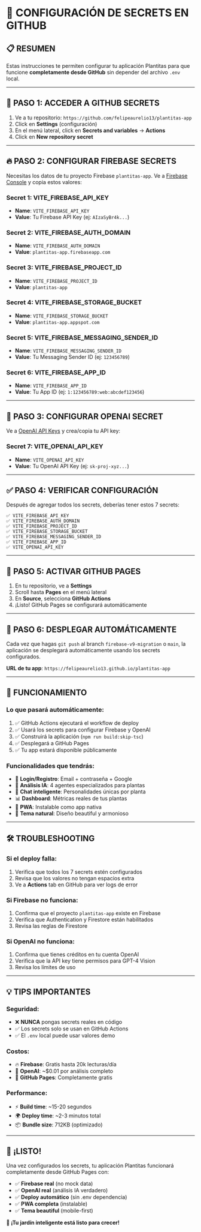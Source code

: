 # 🔐 CONFIGURACIÓN DE SECRETS EN GITHUB

## 📋 **RESUMEN**
Estas instrucciones te permiten configurar tu aplicación Plantitas para que funcione **completamente desde GitHub** sin depender del archivo `.env` local.

---

## 🚀 **PASO 1: ACCEDER A GITHUB SECRETS**

1. Ve a tu repositorio: `https://github.com/felipeaurelio13/plantitas-app`
2. Click en **Settings** (configuración)
3. En el menú lateral, click en **Secrets and variables** → **Actions**
4. Click en **New repository secret**

---

## 🔥 **PASO 2: CONFIGURAR FIREBASE SECRETS**

Necesitas los datos de tu proyecto Firebase `plantitas-app`. Ve a [Firebase Console](https://console.firebase.google.com/project/plantitas-app/settings/general) y copia estos valores:

### **Secret 1: VITE_FIREBASE_API_KEY**
- **Name**: `VITE_FIREBASE_API_KEY`
- **Value**: Tu Firebase API Key (ej: `AIzaSyBr4k...`)

### **Secret 2: VITE_FIREBASE_AUTH_DOMAIN**
- **Name**: `VITE_FIREBASE_AUTH_DOMAIN`
- **Value**: `plantitas-app.firebaseapp.com`

### **Secret 3: VITE_FIREBASE_PROJECT_ID**
- **Name**: `VITE_FIREBASE_PROJECT_ID`
- **Value**: `plantitas-app`

### **Secret 4: VITE_FIREBASE_STORAGE_BUCKET**
- **Name**: `VITE_FIREBASE_STORAGE_BUCKET`
- **Value**: `plantitas-app.appspot.com`

### **Secret 5: VITE_FIREBASE_MESSAGING_SENDER_ID**
- **Name**: `VITE_FIREBASE_MESSAGING_SENDER_ID`
- **Value**: Tu Messaging Sender ID (ej: `123456789`)

### **Secret 6: VITE_FIREBASE_APP_ID**
- **Name**: `VITE_FIREBASE_APP_ID`
- **Value**: Tu App ID (ej: `1:123456789:web:abcdef123456`)

---

## 🤖 **PASO 3: CONFIGURAR OPENAI SECRET**

Ve a [OpenAI API Keys](https://platform.openai.com/api-keys) y crea/copia tu API key:

### **Secret 7: VITE_OPENAI_API_KEY**
- **Name**: `VITE_OPENAI_API_KEY`
- **Value**: Tu OpenAI API Key (ej: `sk-proj-xyz...`)

---

## ✅ **PASO 4: VERIFICAR CONFIGURACIÓN**

Después de agregar todos los secrets, deberías tener estos 7 secrets:

```
✅ VITE_FIREBASE_API_KEY
✅ VITE_FIREBASE_AUTH_DOMAIN  
✅ VITE_FIREBASE_PROJECT_ID
✅ VITE_FIREBASE_STORAGE_BUCKET
✅ VITE_FIREBASE_MESSAGING_SENDER_ID
✅ VITE_FIREBASE_APP_ID
✅ VITE_OPENAI_API_KEY
```

---

## 🚀 **PASO 5: ACTIVAR GITHUB PAGES**

1. En tu repositorio, ve a **Settings**
2. Scroll hasta **Pages** en el menú lateral
3. En **Source**, selecciona **GitHub Actions**
4. ¡Listo! GitHub Pages se configurará automáticamente

---

## 🔄 **PASO 6: DESPLEGAR AUTOMÁTICAMENTE**

Cada vez que hagas `git push` al branch `firebase-v9-migration` o `main`, la aplicación se desplegará automáticamente usando los secrets configurados.

**URL de tu app**: `https://felipeaurelio13.github.io/plantitas-app`

---

## 📱 **FUNCIONAMIENTO**

### **Lo que pasará automáticamente:**
1. ✅ GitHub Actions ejecutará el workflow de deploy
2. ✅ Usará los secrets para configurar Firebase y OpenAI
3. ✅ Construirá la aplicación (`npm run build:skip-tsc`)
4. ✅ Desplegará a GitHub Pages
5. ✅ Tu app estará disponible públicamente

### **Funcionalidades que tendrás:**
- 🔐 **Login/Registro**: Email + contraseña + Google
- 📸 **Análisis IA**: 4 agentes especializados para plantas
- 💬 **Chat inteligente**: Personalidades únicas por planta  
- 📊 **Dashboard**: Métricas reales de tus plantas
- 📱 **PWA**: Instalable como app nativa
- 🌱 **Tema natural**: Diseño beautiful y armonioso

---

## 🛠️ **TROUBLESHOOTING**

### **Si el deploy falla:**
1. Verifica que todos los 7 secrets estén configurados
2. Revisa que los valores no tengan espacios extra
3. Ve a **Actions** tab en GitHub para ver logs de error

### **Si Firebase no funciona:**
1. Confirma que el proyecto `plantitas-app` existe en Firebase
2. Verifica que Authentication y Firestore están habilitados
3. Revisa las reglas de Firestore

### **Si OpenAI no funciona:**
1. Confirma que tienes créditos en tu cuenta OpenAI
2. Verifica que la API key tiene permisos para GPT-4 Vision
3. Revisa los límites de uso

---

## 💡 **TIPS IMPORTANTES**

### **Seguridad:**
- ❌ **NUNCA** pongas secrets reales en código
- ✅ Los secrets solo se usan en GitHub Actions  
- ✅ El `.env` local puede usar valores demo

### **Costos:**
- 🔥 **Firebase**: Gratis hasta 20k lecturas/día
- 🤖 **OpenAI**: ~$0.01 por análisis completo
- 📱 **GitHub Pages**: Completamente gratis

### **Performance:**
- ⚡ **Build time**: ~15-20 segundos
- 🌍 **Deploy time**: ~2-3 minutos total
- 📦 **Bundle size**: 712KB (optimizado)

---

## 🎉 **¡LISTO!**

Una vez configurados los secrets, tu aplicación Plantitas funcionará completamente desde GitHub Pages con:

- ✅ **Firebase real** (no mock data)
- ✅ **OpenAI real** (análisis IA verdadero)
- ✅ **Deploy automático** (sin .env dependencia)
- ✅ **PWA completa** (instalable)
- ✅ **Tema beautiful** (mobile-first)

**🌱 ¡Tu jardín inteligente está listo para crecer!**

